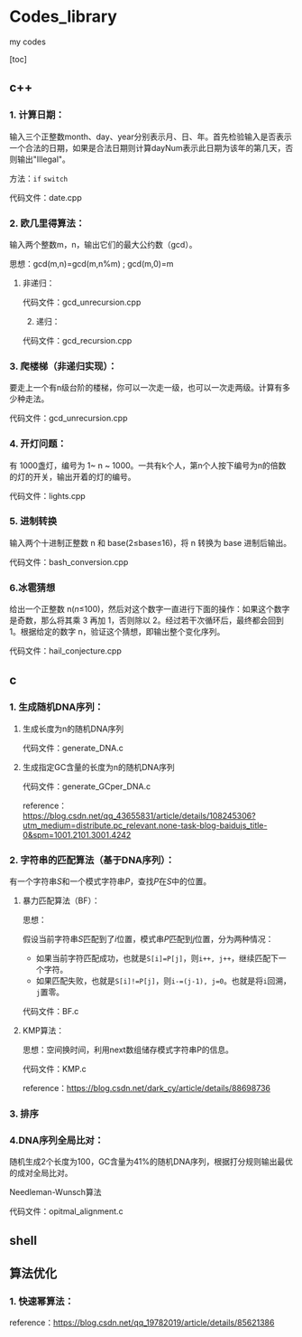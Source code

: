 # Codes_library
my codes

[toc]

## c++

### 1. 计算日期：

输入三个正整数month、day、year分别表示月、日、年。首先检验输入是否表示一个合法的日期，如果是合法日期则计算dayNum表示此日期为该年的第几天，否则输出"Illegal"。

方法：`if` `switch`

代码文件：date.cpp



### 2. 欧几里得算法：

输入两个整数m，n，输出它们的最大公约数（gcd）。

思想：gcd(m,n)=gcd(m,n%m) ; gcd(m,0)=m

 1. 非递归：

    代码文件：gcd_unrecursion.cpp

	2. 递归：

    代码文件：gcd_recursion.cpp

    

### 3. 爬楼梯（非递归实现）：

要走上一个有n级台阶的楼梯，你可以一次走一级，也可以一次走两级。计算有多少种走法。

代码文件：gcd_unrecursion.cpp



### 4. 开灯问题：

有 1000盏灯，编号为 1~ n ~ 1000。一共有k个人，第n个人按下编号为n的倍数的灯的开关，输出开着的灯的编号。

代码文件：lights.cpp



### 5. 进制转换

输入两个十进制正整数 n 和 base(2≤base≤16)，将 n 转换为 base 进制后输出。

代码文件：bash_conversion.cpp



### 6.冰雹猜想

给出一个正整数 n(*n*≤100)，然后对这个数字一直进行下面的操作：如果这个数字是奇数，那么将其乘 3 再加 1，否则除以 2。经过若干次循环后，最终都会回到 1。根据给定的数字 n，验证这个猜想，即输出整个变化序列。

代码文件：hail_conjecture.cpp



## c

### 1. 生成随机DNA序列：

 1. 生成长度为n的随机DNA序列

    代码文件：generate_DNA.c

    

 2. 生成指定GC含量的长度为n的随机DNA序列

    代码文件：generate_GCper_DNA.c

    reference：https://blog.csdn.net/qq_43655831/article/details/108245306?utm_medium=distribute.pc_relevant.none-task-blog-baidujs_title-0&spm=1001.2101.3001.4242



### 2. 字符串的匹配算法（基于DNA序列）：

有一个字符串$S$和一个模式字符串$P$，查找$P$在$S$中的位置。

 1. 暴力匹配算法（BF）：

    思想：

    假设当前字符串$S$匹配到了$i$位置，模式串$P$匹配到$j$位置，分为两种情况：

    - 如果当前字符匹配成功，也就是`S[i]=P[j]​`，则`i++, j++`，继续匹配下一个字符。
    - 如果匹配失败，也就是`S[i]!=P[j]`，则`i-=(j-1), j=0`。也就是将`i`回溯，`j`置零。

    代码文件：BF.c

    

 2. KMP算法：

    思想：空间换时间，利用next数组储存模式字符串P的信息。

    代码文件：KMP.c

    reference：https://blog.csdn.net/dark_cy/article/details/88698736

    

### 3. 排序



### 4.DNA序列全局比对：

随机生成2个长度为100，GC含量为41%的随机DNA序列，根据打分规则输出最优的成对全局比对。

Needleman-Wunsch算法

代码文件：opitmal_alignment.c



## shell 





## 算法优化

### 1. 快速幂算法：

reference：https://blog.csdn.net/qq_19782019/article/details/85621386

